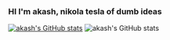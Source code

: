 ### HI I'm akash, nikola tesla of dumb ideas

[![akash's GitHub stats](https://github-readme-stats.vercel.app/api?username=akashktesla)](https://github.com/akashktesla/github-readme-stats)
![akash's GitHub stats](https://github-readme-stats.vercel.app/api?username=akashktesla&show_icons=true&theme=radical)
